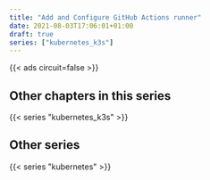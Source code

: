 ```yaml
---
title: "Add and Configure GitHub Actions runner"
date: 2021-08-03T17:06:01+01:00
draft: true
series: ["kubernetes_k3s"]
---
```


{{< ads circuit=false >}}

## Other chapters in this series

{{< series "kubernetes_k3s" >}}

## Other series

{{< series "kubernetes" >}}
